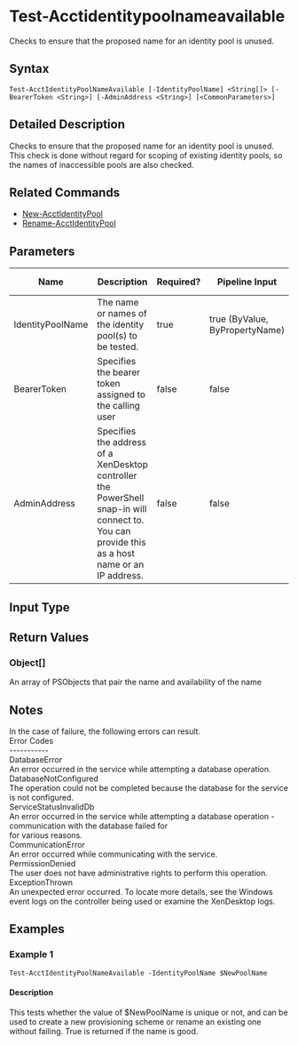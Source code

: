 ﻿
# Test-Acctidentitypoolnameavailable
Checks to ensure that the proposed name for an identity pool is unused.
## Syntax
```
Test-AcctIdentityPoolNameAvailable [-IdentityPoolName] <String[]> [-BearerToken <String>] [-AdminAddress <String>] [<CommonParameters>]
```
## Detailed Description
Checks to ensure that the proposed name for an identity pool is unused. This check is done without regard for scoping of existing identity pools, so the names of inaccessible pools are also checked.


## Related Commands

* [New-AcctIdentityPool](./New-AcctIdentityPool/)
* [Rename-AcctIdentityPool](./Rename-AcctIdentityPool/)
## Parameters
| Name   | Description | Required? | Pipeline Input | Default Value |
| --- | --- | --- | --- | --- |
| IdentityPoolName | The name or names of the identity pool(s) to be tested. | true | true (ByValue, ByPropertyName) |  |
| BearerToken | Specifies the bearer token assigned to the calling user | false | false |  |
| AdminAddress | Specifies the address of a XenDesktop controller the PowerShell snap-in will connect to. You can provide this as a host name or an IP address. | false | false | Localhost. Once a value is provided by any cmdlet, this value becomes the default. |

## Input Type

### 

## Return Values

### Object\[\]
An array of PSObjects that pair the name and availability of the name
## Notes
In the case of failure, the following errors can result.<br>    Error Codes<br>    -----------<br>    DatabaseError<br>    An error occurred in the service while attempting a database operation.<br>    DatabaseNotConfigured<br>    The operation could not be completed because the database for the service is not configured.<br>    ServiceStatusInvalidDb<br>    An error occurred in the service while attempting a database operation - communication with the database failed for<br>    for various reasons.<br>    CommunicationError<br>    An error occurred while communicating with the service.<br>    PermissionDenied<br>    The user does not have administrative rights to perform this operation.<br>    ExceptionThrown<br>    An unexpected error occurred.  To locate more details, see the Windows event logs on the controller being used or examine the XenDesktop logs.
## Examples

### Example 1
```
Test-AcctIdentityPoolNameAvailable -IdentityPoolName $NewPoolName
```
#### Description
This tests whether the value of \$NewPoolName is unique or not, and can be used to create a new provisioning scheme or rename an existing one without failing. True is returned if the name is good.
